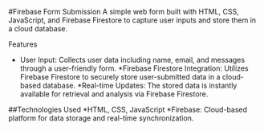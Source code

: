 #Firebase Form Submission
A simple web form built with HTML, CSS, JavaScript, and Firebase Firestore to capture user inputs and store them in a cloud database.

Features
* User Input: Collects user data including name, email, and messages through a user-friendly form.
*Firebase Firestore Integration: Utilizes Firebase Firestore to securely store user-submitted data in a cloud-based database.
*Real-time Updates: The stored data is instantly available for retrieval and analysis via Firebase Firestore.

##Technologies Used
*HTML, CSS, JavaScript
*Firebase: Cloud-based platform for data storage and real-time synchronization.
